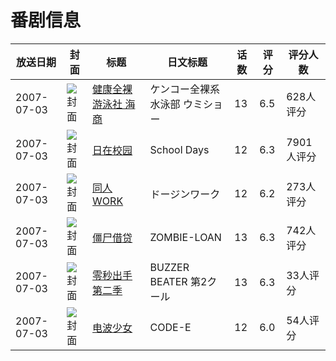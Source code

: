 # 番剧信息

|放送日期|封面|标题|日文标题|话数|评分|评分人数|
|---|---|---|---|---|---|---|
|2007-07-03|![封面](https://lain.bgm.tv/pic/cover/c/07/6a/594_2yP55.jpg)|[健康全裸游泳社 海商](https://bangumi.tv/subject/594)|ケンコー全裸系水泳部 ウミショー|13|6.5|628人评分|
|2007-07-03|![封面](https://lain.bgm.tv/pic/cover/c/fa/3a/827_hh7ot.jpg)|[日在校园](https://bangumi.tv/subject/827)|School Days|12|6.3|7901人评分|
|2007-07-03|![封面](https://lain.bgm.tv/pic/cover/c/74/8d/3090_NpPL9.jpg)|[同人WORK](https://bangumi.tv/subject/3090)|ドージンワーク|12|6.2|273人评分|
|2007-07-03|![封面](https://lain.bgm.tv/pic/cover/c/e7/d6/7218_GslgG.jpg)|[僵尸借贷](https://bangumi.tv/subject/7218)|ZOMBIE-LOAN|13|6.3|742人评分|
|2007-07-03|![封面](https://lain.bgm.tv/pic/cover/c/74/aa/35991_6OGr4.jpg)|[零秒出手 第二季](https://bangumi.tv/subject/35991)|BUZZER BEATER 第2クール|13|6.3|33人评分|
|2007-07-03|![封面](https://lain.bgm.tv/pic/cover/c/a1/34/41705_5Xx3W.jpg)|[电波少女](https://bangumi.tv/subject/41705)|CODE-E|12|6.0|54人评分|
